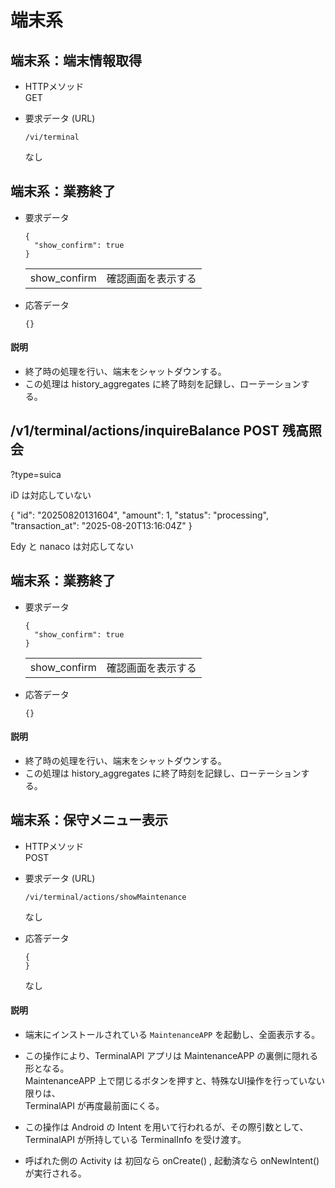 # 端末系

## 端末系：端末情報取得

- HTTPメソッド  
  GET

- 要求データ (URL)
  ```
  /vi/terminal
  ```

  なし






## 端末系：業務終了

- 要求データ
  ```
  {
    "show_confirm": true
  }
  ```
  |  |  |
  |---|---|
  | show_confirm | 確認画面を表示する |

- 応答データ
  ```
  {}
  ```

#### 説明

- 終了時の処理を行い、端末をシャットダウンする。
- この処理は history_aggregates に終了時刻を記録し、ローテーションする。
  



## 	/v1/terminal/actions/inquireBalance	POST	残高照会

?type=suica

iD は対応していない


{
"id": "20250820131604",
"amount": 1,
"status": "processing",
"transaction_at": "2025-08-20T13:16:04Z"
}

Edy と nanaco は対応してない


## 端末系：業務終了

- 要求データ
  ```
  {
    "show_confirm": true
  }
  ```
  |  |  |
  |---|---|
  | show_confirm | 確認画面を表示する |

- 応答データ
  ```
  {}
  ```

#### 説明

- 終了時の処理を行い、端末をシャットダウンする。
- この処理は history_aggregates に終了時刻を記録し、ローテーションする。
  

## 端末系：保守メニュー表示

- HTTPメソッド  
  POST

- 要求データ (URL)
  ```
  /vi/terminal/actions/showMaintenance
  ```

  なし

- 応答データ
  ```
  {
  }
  ```
  なし

#### 説明

- 端末にインストールされている `MaintenanceAPP` を起動し、全面表示する。
- この操作により、TerminalAPI アプリは MaintenanceAPP の裏側に隠れる形となる。  
  MaintenanceAPP 上で閉じるボタンを押すと、特殊なUI操作を行っていない限りは、  
  TerminalAPI が再度最前面にくる。

- この操作は Android の Intent を用いて行われるが、その際引数として、  
  TerminalAPI が所持している TerminalInfo を受け渡す。

- 呼ばれた側の Activity は 初回なら onCreate() , 起動済なら onNewIntent() が実行される。

